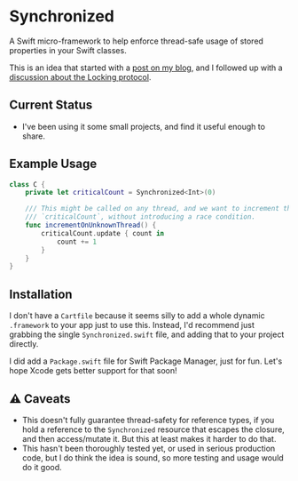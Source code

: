 
# Synchronized<T>

A Swift micro-framework to help enforce thread-safe usage of stored properties
in your Swift classes.

This is an idea that started with a [post on my
blog](http://kelan.io/2016/synchronized-wrapper-in-swift/), and I followed up
with a [discussion about the Locking protocol](http://kelan.io/2017/swift-synchronized-locking).


## Current Status

* I've been using it some small projects, and find it useful enough to share.

## Example Usage

```swift
class C {
    private let criticalCount = Synchronized<Int>(0)

    /// This might be called on any thread, and we want to increment the
    /// `criticalCount`, without introducing a race condition.
    func incrementOnUnknownThread() {
        criticalCount.update { count in
            count += 1
        }
    }
}
```


## Installation

I don't have a `Cartfile` because it seems silly to add a whole dynamic
`.framework` to your app just to use this.  Instead, I'd recommend just grabbing
the single `Synchronized.swift` file, and adding that to your project directly.

I did add a `Package.swift` file for Swift Package Manager, just for fun.  Let's
hope Xcode gets better support for that soon!


## ⚠️ Caveats

* This doesn't fully guarantee thread-safety for reference types, if you hold
  a reference to the `Synchronized` resource that escapes the closure, and then
  access/mutate it.  But this at least makes it harder to do that.
* This hasn't been thoroughly tested yet, or used in serious production code,
  but I do think the idea is sound, so more testing and usage would do it good.
